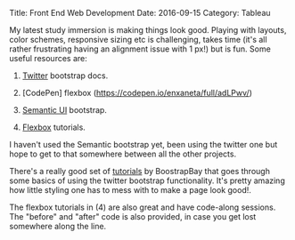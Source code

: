 Title: Front End Web Development
Date: 2016-09-15
Category: Tableau

My latest study immersion is making things look good. Playing with layouts, color schemes, responsive sizing etc is challenging, takes time (it's all rather frustrating having an alignment issue with 1 px!) but is fun.
Some useful resources are:

1. [Twitter](http://getbootstrap.com/) bootstrap docs.

2. [CodePen] flexbox (https://codepen.io/enxaneta/full/adLPwv/)

3. [Semantic UI](http://semantic-ui.com/) bootstrap.

4. [Flexbox](http://flexbox.io/) tutorials.

I haven't used the Semantic bootstrap yet, been using the twitter one but hope to get to that somewhere between all the other projects.

There's a really good set of [tutorials](https://www.youtube.com/watch?v=E_BrfH10OTc&list=PL0qaQSYB_0TD-7tNkfMnJ0DCFJVjBNF8G) by BoostrapBay that goes through some basics of using the twitter bootstrap functionality. It's pretty amazing how little styling one has to mess with to make a page look good!.

The flexbox tutorials in (4) are also great and have code-along sessions. The "before" and "after" code is also provided, in case you get lost somewhere along the line.